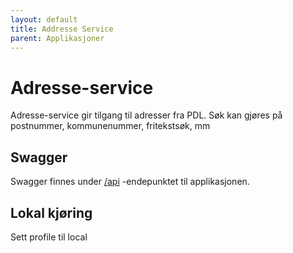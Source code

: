 ```yaml
---
layout: default
title: Addresse Service
parent: Applikasjoner
---
```


# Adresse-service
Adresse-service gir tilgang til adresser fra PDL. 
Søk kan gjøres på postnummer, kommunenummer, fritekstsøk, mm
 
## Swagger
Swagger finnes under [/api](https://testnav-adresse-service.dev.intern.nav.no/swagger) -endepunktet til applikasjonen.

## Lokal kjøring
Sett profile til local
